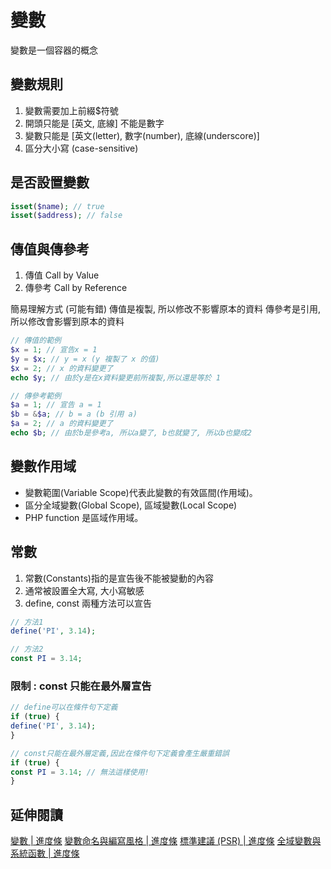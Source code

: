 # 變數

變數是一個容器的概念

## 變數規則

1. 變數需要加上前綴$符號
2. 開頭只能是 [英文, 底線] 不能是數字
3. 變數只能是 [英文(letter), 數字(number), 底線(underscore)]
4. 區分大小寫 (case-sensitive)

## 是否設置變數

```php
isset($name); // true
isset($address); // false
```

## 傳值與傳參考

1. 傳值 Call by Value
2. 傳參考 Call by Reference

簡易理解方式 (可能有錯)
傳值是複製, 所以修改不影響原本的資料
傳參考是引用, 所以修改會影響到原本的資料

```php
// 傳值的範例
$x = 1; // 宣告x = 1
$y = $x; // y = x (y 複製了 x 的值)
$x = 2; // x 的資料變更了
echo $y; // 由於y是在x資料變更前所複製,所以還是等於 1

// 傳參考範例
$a = 1; // 宣告 a = 1
$b = &$a; // b = a (b 引用 a)
$a = 2; // a 的資料變更了
echo $b; // 由於b是參考a, 所以a變了, b也就變了, 所以b也變成2
```

## 變數作用域

- 變數範圍(Variable Scope)代表此變數的有效區間(作用域)。
- 區分全域變數(Global Scope), 區域變數(Local Scope)
- PHP function 是區域作用域。

## 常數

1. 常數(Constants)指的是宣告後不能被變動的內容
2. 通常被設置全大寫, 大小寫敏感
3. define, const 兩種方法可以宣告

```php
// 方法1
define('PI', 3.14);

// 方法2
const PI = 3.14;
```

### 限制 : const 只能在最外層宣告

```php
// define可以在條件句下定義
if (true) {
define('PI', 3.14);
}

// const只能在最外層定義,因此在條件句下定義會產生嚴重錯誤
if (true) {
const PI = 3.14; // 無法這樣使用!
}
```

## 延伸閱讀

[變數 | 進度條](https://progressbar.tw/posts/149)
[變數命名與編寫風格 | 進度條](https://progressbar.tw/posts/154)
[標準建議 (PSR) | 進度條](https://www.php-fig.org/psr/)
[全域變數與系統函數 | 進度條](https://progressbar.tw/posts/218)
